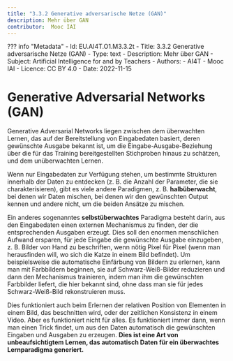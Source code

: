 ```yaml
---
title: "3.3.2 Generative adversarische Netze (GAN)"
description: Mehr über GAN
contributor:  Mooc IAI
---
```

??? info "Metadata"
    - Id: EU.AI4T.O1.M3.3.2t
    - Title: 3.3.2 Generative adversarische Netze (GAN)
    - Type: text
    - Description: Mehr über GAN
    - Subject: Artificial Intelligence for and by Teachers
    - Authors:
        - AI4T 
        - Mooc IAI
    - Licence: CC BY 4.0
    - Date: 2022-11-15

# Generative Adversarial Networks (GAN)
Generative Adversarial Networks liegen zwischen dem überwachten Lernen, das auf der Bereitstellung von Eingabedaten basiert, deren gewünschte Ausgabe bekannt ist, um die Eingabe-Ausgabe-Beziehung über die für das Training bereitgestellten Stichproben hinaus zu schätzen, und dem unüberwachten Lernen.

Wenn nur Eingabedaten zur Verfügung stehen, um bestimmte Strukturen innerhalb der Daten zu entdecken (z. B. die Anzahl der Parameter, die sie charakterisieren), gibt es viele andere Paradigmen, z. B. **halbüberwacht**, bei denen wir Daten mischen, bei denen wir den gewünschten Output kennen und andere nicht, um die beiden Ansätze zu mischen.

Ein anderes sogenanntes **selbstüberwachtes** Paradigma besteht darin, aus den Eingabedaten einen externen Mechanismus zu finden, der die entsprechenden Ausgaben erzeugt. Dies soll den enormen menschlichen Aufwand ersparen, für jede Eingabe die gewünschte Ausgabe einzugeben, z. B. Bilder von Hand zu beschriften, wenn nötig Pixel für Pixel (wenn man herausfinden will, wo sich die Katze in einem Bild befindet). Um beispielsweise die automatische Einfärbung von Bildern zu erlernen, kann man mit Farbbildern beginnen, sie auf Schwarz-Weiß-Bilder reduzieren und dann den Mechanismus trainieren, indem man ihm die gewünschten Farbbilder liefert, die hier bekannt sind, ohne dass man sie für jedes Schwarz-Weiß-Bild rekonstruieren muss.

Dies funktioniert auch beim Erlernen der relativen Position von Elementen in einem Bild, das beschnitten wird, oder der zeitlichen Konsistenz in einem Video. Aber es funktioniert nicht für alles. Es funktioniert immer dann, wenn man einen Trick findet, um aus den Daten automatisch die gewünschten Eingaben und Ausgaben zu erzeugen. **Dies ist eine Art von unbeaufsichtigtem Lernen, das automatisch Daten für ein überwachtes Lernparadigma generiert.**
